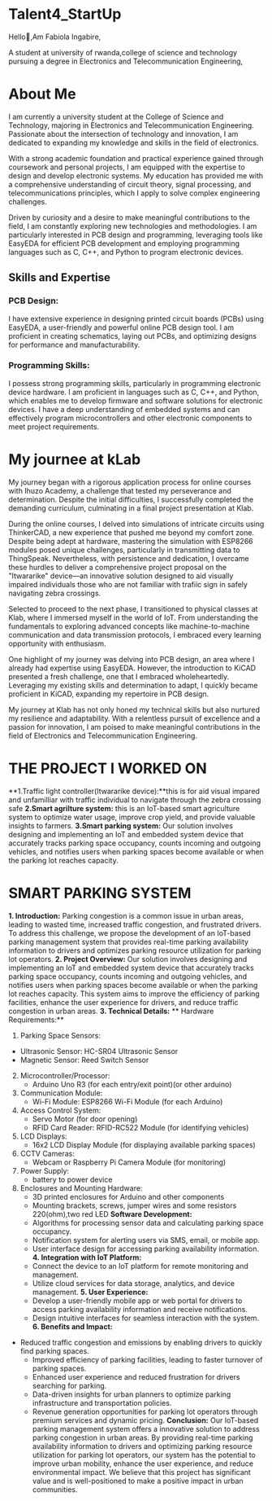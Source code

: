 # Talent4_StartUp

Hello👋,Am Fabiola Ingabire,

A student at university of rwanda,college of science and technology  pursuing a degree in Electronics and Telecommunication Engineering,
# About Me

I am currently a university student at the College of Science and Technology, majoring in Electronics and Telecommunication Engineering. 
Passionate about the intersection of technology and innovation, I am dedicated to expanding my knowledge and skills in the field of electronics.

With a strong academic foundation and practical experience gained through coursework and personal projects,
I am equipped with the expertise to design and develop electronic systems. My education has provided me with a comprehensive understanding of circuit theory, signal processing, and telecommunications principles, which I apply to solve complex engineering challenges.

Driven by curiosity and a desire to make meaningful contributions to the field, I am constantly exploring new technologies and methodologies.
I am particularly interested in PCB design and programming, 
leveraging tools like EasyEDA for efficient PCB development and employing programming languages such as C, C++, and Python to program electronic devices.

## Skills and Expertise
### PCB Design:
I have extensive experience in designing printed circuit boards (PCBs) using EasyEDA, a user-friendly and powerful online PCB design tool. 
I am proficient in creating schematics, laying out PCBs, and optimizing designs for performance and manufacturability.

### Programming Skills:
I possess strong programming skills, particularly in programming electronic device hardware.
I am proficient in languages such as C, C++, and Python, which enables me to develop firmware and software solutions for electronic devices.
I have a deep understanding of embedded systems and can effectively program microcontrollers and other electronic components to meet project requirements.

 # My journee at kLab

My journey began with a rigorous application process for online courses with Ihuzo Academy, a challenge that tested my perseverance and determination. 
Despite the initial difficulties, I successfully completed the demanding curriculum, culminating in a final project presentation at Klab.

During the online courses, I delved into simulations of intricate circuits using ThinkerCAD, a new experience that pushed me beyond my comfort zone.
Despite being adept at hardware, mastering the simulation with ESP8266 modules posed unique challenges, particularly in transmitting data to ThingSpeak.
Nevertheless, with persistence and dedication, I overcame these hurdles to deliver a comprehensive project proposal on the "Itwararike" device—an innovative solution designed to aid visually impaired individuals those who are not familiar with trafiic sign in safely navigating zebra crossings.

Selected to proceed to the next phase, I transitioned to physical classes at Klab, where I immersed myself in the world of IoT. From understanding the fundamentals to exploring advanced concepts like machine-to-machine communication and data transmission protocols, I embraced every learning opportunity with enthusiasm.

One highlight of my journey was delving into PCB design, an area where I already had expertise using EasyEDA. 
However, the introduction to KiCAD presented a fresh challenge, one that I embraced wholeheartedly. 
Leveraging my existing skills and determination to adapt, I quickly became proficient in KiCAD, expanding my repertoire in PCB design.

My journey at Klab has not only honed my technical skills but also nurtured my resilience and adaptability. 
With a relentless pursuit of excellence and a passion for innovation, I am poised to make meaningful contributions in the field of Electronics and Telecommunication Engineering.

# THE PROJECT I WORKED ON
**1.Traffic light controller(Itwararike device):**this is for aid visual impared and unfamilliar with traffic individual to navigate through the zebra crossing safe 
**2.Smart agrilture system:** this is an  IoT-based smart agriculture system to optimize water 
usage, improve crop yield, and provide valuable insights to farmers.
**3.Smart parking system:** Our solution involves designing and implementing an IoT and embedded system device that accurately tracks parking space occupancy,
counts incoming and outgoing vehicles, and notifies users when parking spaces become available or when the parking lot reaches capacity. 

# SMART PARKING SYSTEM

**1. Introduction:**
Parking congestion is a common issue in urban areas, leading to wasted time, increased traffic congestion, and frustrated drivers. To address this challenge, we propose the development of an IoT-based parking management system that provides real-time parking availability information to drivers and optimizes parking resource utilization for parking lot operators.
**2. Project Overview:**
   Our solution involves designing and implementing an IoT and embedded system device that accurately tracks parking space occupancy, counts incoming and outgoing vehicles, and notifies users when parking spaces become available or when the parking lot reaches capacity. This system aims to improve the efficiency of parking facilities, enhance the user experience for drivers, and reduce traffic congestion in urban areas.
**3. Technical Details:**
** Hardware Requirements:**
  1. Parking Space Sensors:
   - Ultrasonic Sensor: HC-SR04 Ultrasonic Sensor
   - Magnetic Sensor: Reed Switch Sensor
2. Microcontroller/Processor:
   - Arduino Uno R3 (for each entry/exit point)(or other arduino)
3. Communication Module:
   - Wi-Fi Module: ESP8266 Wi-Fi Module (for each Arduino)
4. Access Control System:
   - Servo Motor (for door opening)
   - RFID Card Reader: RFID-RC522 Module (for identifying vehicles)
5. LCD Displays:
   - 16x2 LCD Display Module (for displaying available parking spaces)
6. CCTV Cameras:
   - Webcam or Raspberry Pi Camera Module (for monitoring)
7. Power Supply:
   - battery to power device  
8. Enclosures and Mounting Hardware:
   - 3D printed enclosures for Arduino and other components
   - Mounting brackets, screws, jumper wires and some resistors 220(ohm),two red LED
  **Software Development:**
   - Algorithms for processing sensor data and calculating parking space occupancy.
   - Notification system for alerting users via SMS, email, or mobile app.
   - User interface design for accessing parking availability information.
**4. Integration with IoT Platform:**
   - Connect the device to an IoT platform for remote monitoring and management.
   - Utilize cloud services for data storage, analytics, and device management.
**5. User Experience:**
   - Develop a user-friendly mobile app or web portal for drivers to access parking availability information and receive notifications.
   - Design intuitive interfaces for seamless interaction with the system.
**6. Benefits and Impact:**
- Reduced traffic congestion and emissions by enabling drivers to quickly find parking spaces.
   - Improved efficiency of parking facilities, leading to faster turnover of parking spaces.
   - Enhanced user experience and reduced frustration for drivers searching for parking.
   - Data-driven insights for urban planners to optimize parking infrastructure and transportation policies.
   - Revenue generation opportunities for parking lot operators through premium services and dynamic pricing.
**Conclusion:**
   Our IoT-based parking management system offers a innovative solution to address parking congestion in urban areas.
 By providing real-time parking availability information 
   to drivers and optimizing parking resource utilization for parking lot operators, our system has the potential to improve urban mobility,
 enhance the user experience, and reduce environmental impact.
We believe that this project has significant value and is well-positioned to make a positive impact in urban communities.
